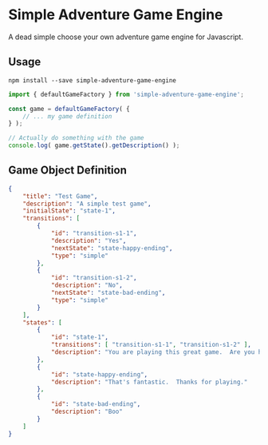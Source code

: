 # Simple Adventure Game Engine

A dead simple choose your own adventure game engine for Javascript.

## Usage

`npm install --save simple-adventure-game-engine`

```javascript
import { defaultGameFactory } from 'simple-adventure-game-engine';

const game = defaultGameFactory( {
    // ... my game definition
} );

// Actually do something with the game
console.log( game.getState().getDescription() );
```

## Game Object Definition

```json
{
    "title": "Test Game",
    "description": "A simple test game",
    "initialState": "state-1",
    "transitions": [
        {
            "id": "transition-s1-1",
            "description": "Yes",
            "nextState": "state-happy-ending",
            "type": "simple"
        },
        {
            "id": "transition-s1-2",
            "description": "No",
            "nextState": "state-bad-ending",
            "type": "simple"
        }
    ],
    "states": [
        {
            "id": "state-1",
            "transitions": [ "transition-s1-1", "transition-s1-2" ],
            "description": "You are playing this great game.  Are you having fun?"
        },
        {
            "id": "state-happy-ending",
            "description": "That's fantastic.  Thanks for playing."
        },
        {
            "id": "state-bad-ending",
            "description": "Boo"
        }
    ]
}
```